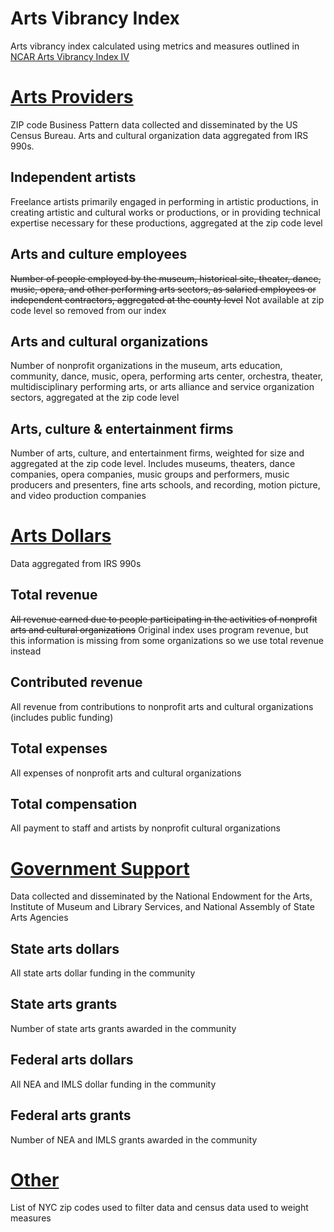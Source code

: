# Arts Vibrancy Index
Arts vibrancy index calculated using metrics and measures outlined in [NCAR Arts Vibrancy Index IV](https://sites.smu.edu/Meadows/NCAR%20VibrancyIndex%20July2018_7.9.pdf)


# [Arts Providers](https://github.com/Data-For-Public-Good/arts-vibrancy-index/tree/master/arts-providers)
ZIP code Business Pattern data collected and disseminated by the US Census Bureau. Arts and cultural organization data aggregated from IRS 990s.
## Independent artists
Freelance artists primarily engaged in performing in artistic productions, in creating artistic and cultural works or productions, or in providing technical expertise necessary for these productions, aggregated at the zip code level
## Arts and culture employees
~~Number of people employed by the museum, historical site, theater, dance, music, opera, and other performing arts sectors, as salaried employees or independent contractors, aggregated at the county level~~
Not available at zip code level so removed from our index
## Arts and cultural organizations
Number of nonprofit organizations in the museum, arts education, community, dance, music, opera, performing arts center, orchestra, theater, multidisciplinary performing arts, or arts alliance and service organization sectors, aggregated at the zip code level
## Arts, culture & entertainment firms
Number of arts, culture, and entertainment firms, weighted for size and aggregated at the zip code level. Includes museums, theaters, dance companies, opera companies, music groups and performers, music producers and presenters, fine arts schools, and recording, motion picture, and video production companies

# [Arts Dollars](https://github.com/Data-For-Public-Good/arts-vibrancy-index/tree/master/arts-dollars)
Data aggregated from IRS 990s
## Total revenue
~~All revenue earned due to people participating in the activities of nonprofit arts and cultural organizations~~
Original index uses program revenue, but this information is missing from some organizations so we use total revenue instead
## Contributed revenue
All revenue from contributions to nonprofit arts and cultural organizations (includes public funding)
## Total expenses
All expenses of nonprofit arts and cultural organizations
## Total compensation
All payment to staff and artists by nonprofit cultural organizations

# [Government Support](https://github.com/Data-For-Public-Good/arts-vibrancy-index/tree/master/government-support)
Data collected and disseminated by the National Endowment for the Arts, Institute of Museum and Library Services, and National Assembly of State Arts Agencies
## State arts dollars
All state arts dollar funding in the community
## State arts grants
Number of state arts grants awarded in the community
## Federal arts dollars
All NEA and IMLS dollar funding in the community
## Federal arts grants
Number of NEA and IMLS grants awarded in the community

# [Other](https://github.com/Data-For-Public-Good/arts-vibrancy-index/tree/master/other)
List of NYC zip codes used to filter data and census data used to weight measures
